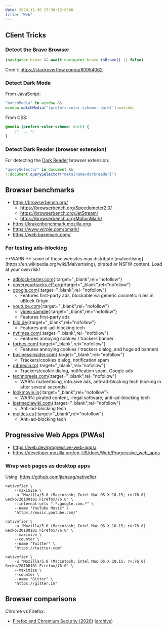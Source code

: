 ```yaml
---
date: 2020-11-30 17:38:13+0300
title: "Web"
---
```


## Client Tricks

### Detect the Brave Browser

```js
(navigator.brave && await navigator.brave.isBrave() || false)
```

Credit: <https://stackoverflow.com/a/60954062>

### Detect Dark Mode

From JavaScript:

```js
"matchMedia" in window && 
window.matchMedia('(prefers-color-scheme: dark)').matches
```

From CSS:

```css
@media (prefers-color-scheme: dark) {
    /* ... */
}
```

### Detect Dark Reader (browser extension)

For detecting the [Dark Reader](https://darkreader.org/) browser extension:

```js
"querySelector" in document &&
!!document.querySelector("meta[name=darkreader]")
```

## Browser benchmarks

- <https://browserbench.org/>
  - <https://browserbench.org/Speedometer2.0/>
  - <https://browserbench.org/JetStream/>
  - <https://browserbench.org/MotionMark/>
- <https://krakenbenchmark.mozilla.org/>
- <https://www.wirple.com/bmark/>
- <https://web.basemark.com/>

### For testing ads-blocking

<p class="warn-bubble" markdown="1">
  **WARN:** some of these websites may distribute [malvertising](https://en.wikipedia.org/wiki/Malvertising), pirated or NSFW content. Load at your own risk!
</p>

- [adblock-tester.com](https://adblock-tester.com/){:target="_blank",rel="nofollow"}
- [coveryourtracks.eff.org](https://coveryourtracks.eff.org/){:target="_blank",rel="nofollow"}
- [google.com](https://www.google.com/search?q=vpn){:target="_blank",rel="nofollow"}
  - Features first-party ads, blockable via generic cosmetic rules in uBlock Origin
- [youtube.com](https://www.youtube.com/results?search_query=vpn){:target="_blank",rel="nofollow"}
  - [video sample](https://www.youtube.com/watch?v=xGjGQ24cXAY){:target="_blank",rel="nofollow"}
  - Features first-party ads
- [bild.de](https://www.bild.de/){:target="_blank",rel="nofollow"}
  - Features anti-ad-blocking tech
- [nytimes.com](https://www.nytimes.com/){:target="_blank",rel="nofollow"}
  - Features annoying cookies / trackers banner
- [forbes.com](https://www.forbes.com/){:target="_blank",rel="nofollow"}
  - Features annoying cookies / trackers dialog, and huge ad banners
- [businessinsider.com](https://www.businessinsider.com/us-fda-approve-pfizer-vaccine-biontech-covid-uk-mhra-2020-12){:target="_blank",rel="nofollow"}
  - Trackers/cookies dialog, notification spam
- [g4media.ro](https://www.g4media.ro/){:target="_blank",rel="nofollow"}
  - Trackers/cookie dialog, notification spam, Google ads
- [technoreels.com](https://techoreels.com/4920/s4/){:target="_blank",rel="nofollow"}
  - WARN: malvertising, intrusive ads, anti-ad-blocking tech (kicking in after several seconds)
- [lookmovie.io](https://lookmovie.io/shows/view/2382108-see-dad-run-2012#S3-E8-88337){:target="_blank",rel="nofollow"}
  - WARN: pirated content, illegal software; anti-ad-blocking tech
- [lostmediawiki.com](https://forums.lostmediawiki.com/thread/5336/dark-forums-theme-available){:target="_blank",rel="nofollow"}
  - Anti-ad-blocking tech
- [multics.eu](https://multics.eu/){:target="_blank",rel="nofollow"}
  - Anti-ad-blocking tech

## Progressive Web Apps (PWAs)

- <https://web.dev/progressive-web-apps/>
- <https://developer.mozilla.org/en-US/docs/Web/Progressive_web_apps>

### Wrap web pages as desktop apps

Using: <https://github.com/jiahaog/nativefier>

```
nativefier \
    --maximize \
    -u "Mozilla/5.0 (Macintosh; Intel Mac OS X 10.15; rv:76.0) Gecko/20100101 Firefox/76.0" \
    --internal-urls ".*.google.com.*" \
    --name "YouTube Music" \
    "https://music.youtube.com/"
```

```
nativefier \
    -u "Mozilla/5.0 (Macintosh; Intel Mac OS X 10.15; rv:76.0) Gecko/20100101 Firefox/76.0" \
    --maximize \
    --counter \
    --name "Twitter" \
    "https://twitter.com"
```

```
nativefier \
    -u "Mozilla/5.0 (Macintosh; Intel Mac OS X 10.15; rv:76.0) Gecko/20100101 Firefox/76.0" \
    --maximize \
    --counter \
    --name "Gitter" \
    "https://gitter.im"
```

## Browser comparisons

Chrome vs Firefox:

- [Firefox and Chromium Security (2020)](https://madaidans-insecurities.github.io/firefox-chromium.html) ([archive](https://web.archive.org/web/20210105142528/https://madaidans-insecurities.github.io/firefox-chromium.html))
